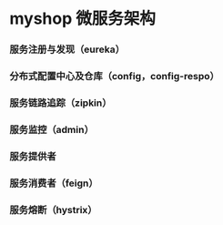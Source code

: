 # myshop 微服务架构

### 服务注册与发现（eureka）
### 分布式配置中心及仓库（config，config-respo）
### 服务链路追踪（zipkin）
### 服务监控（admin）
### 服务提供者
### 服务消费者（feign）
### 服务熔断（hystrix）